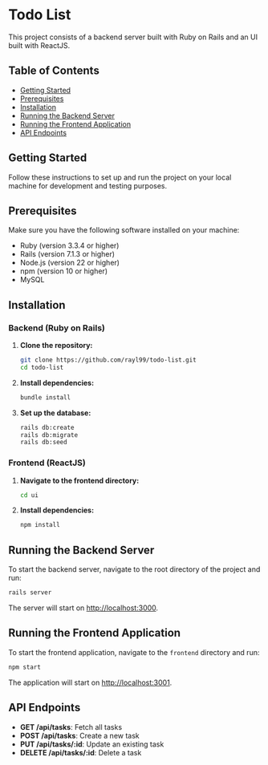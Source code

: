 # Todo List

This project consists of a backend server built with Ruby on Rails and an UI built with ReactJS.

## Table of Contents

- [Getting Started](#getting-started)
- [Prerequisites](#prerequisites)
- [Installation](#installation)
- [Running the Backend Server](#running-the-backend-server)
- [Running the Frontend Application](#running-the-frontend-application)
- [API Endpoints](#api-endpoints)

## Getting Started

Follow these instructions to set up and run the project on your local machine for development and testing purposes.

## Prerequisites

Make sure you have the following software installed on your machine:

- Ruby (version 3.3.4 or higher)
- Rails (version 7.1.3 or higher)
- Node.js (version 22 or higher)
- npm (version 10 or higher)
- MySQL

## Installation

### Backend (Ruby on Rails)

1. **Clone the repository:**
   ```bash
   git clone https://github.com/rayl99/todo-list.git
   cd todo-list
   ```

2. **Install dependencies:**
   ```bash
   bundle install
   ```

3. **Set up the database:**
   ```bash
   rails db:create
   rails db:migrate
   rails db:seed
   ```

### Frontend (ReactJS)

1. **Navigate to the frontend directory:**
   ```bash
   cd ui
   ```

2. **Install dependencies:**
   ```bash
   npm install
   ```

## Running the Backend Server

To start the backend server, navigate to the root directory of the project and run:

```bash
rails server
```

The server will start on [http://localhost:3000](http://localhost:3000).

## Running the Frontend Application

To start the frontend application, navigate to the `frontend` directory and run:

```bash
npm start
```

The application will start on [http://localhost:3001](http://localhost:3001).

## API Endpoints

- **GET /api/tasks**: Fetch all tasks
- **POST /api/tasks**: Create a new task
- **PUT /api/tasks/:id**: Update an existing task
- **DELETE /api/tasks/:id**: Delete a task
